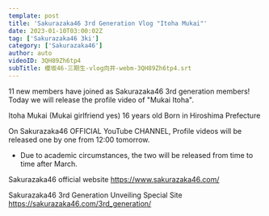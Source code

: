```yaml
---
template: post
title: 'Sakurazaka46 3rd Generation Vlog "Itoha Mukai"'
date: 2023-01-10T03:00:02Z
tag: ['Sakurazaka46 3ki']
category: ['Sakurazaka46']
author: auto 
videoID: 3QH89Zh6tp4
subTitle: 櫻坂46-三期生-vlog向井-webm-3QH89Zh6tp4.srt
---
```

11 new members have joined as Sakurazaka46 3rd generation members!
Today we will release the profile video of "Mukai Itoha".

Itoha Mukai
(Mukai girlfriend yes)
16 years old
Born in Hiroshima Prefecture

On Sakurazaka46 OFFICIAL YouTube CHANNEL,
Profile videos will be released one by one from 12:00 tomorrow.
* Due to academic circumstances, the two will be released from time to time after March.

Sakurazaka46 official website
https://www.sakurazaka46.com/

Sakurazaka46 3rd Generation Unveiling Special Site
https://sakurazaka46.com/3rd_generation/
